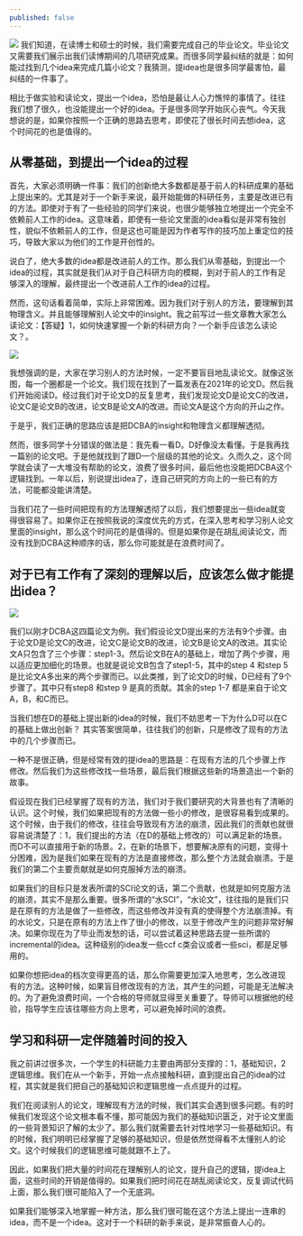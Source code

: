 ```yaml
---
published: false
---
```

![]({{site.baseurl}}/images/23/1.png)
我们知道，在读博士和硕士的时候，我们需要完成自己的毕业论文。毕业论文又需要我们展示出我们读博期间的几项研究成果。而很多同学最纠结的就是：如何能过找到几个idea来完成几篇小论文？我猜测，提idea也是很多同学最害怕，最纠结的一件事了。

相比于做实验和读论文，提出一个idea，恐怕是最让人心力憔悴的事情了。往往我们想了很久，也没能提出一个好的idea。于是很多同学开始灰心丧气。今天我想说的是，如果你按照一个正确的思路去思考，即使花了很长时间去想idea，这个时间花的也是值得的。

## 从零基础，到提出一个idea的过程

首先，大家必须明确一件事：我们的创新绝大多数都是基于前人的科研成果的基础上提出来的。尤其是对于一个新手来说，最开始能做的科研任务，主要是改进已有的方法。即使对于有了一些经验的同学们来说，也很少能够独立地提出一个完全不依赖前人工作的idea。这意味着，即使有一些论文里面的idea看似是非常有独创性，貌似不依赖前人的工作，但是这也可能是因为作者写作的技巧加上重定位的技巧，导致大家以为他们的工作是开创性的。

说白了，绝大多数的idea都是改进前人的工作。那么我们从零基础，到提出一个idea的过程，其实就是我们从对于自己科研方向的模糊，到对于前人的工作有足够深入的理解，最终提出一个改进前人工作的idea的过程。

然而，这句话看着简单，实际上非常困难。因为我们对于别人的方法，要理解到其物理含义。并且能够理解别人论文中的insight。我之前写过一些文章教大家怎么读论文：【答疑】1，如何快速掌握一个新的科研方向？一个新手应该怎么读论文？。


![]({{site.baseurl}}/images/23/2.png)

我想强调的是，大家在学习别人的方法时候，一定不要盲目地乱读论文。就像这张图，每一个圈都是一个论文。我们现在找到了一篇发表在2021年的论文D。然后我们开始阅读D。经过我们对于论文D的反复思考，我们发现论文D是论文C的改进，论文C是论文B的改进，论文B是论文A的改进。而论文A是这个方向的开山之作。

于是乎，我们正确的思路应该是把DCBA的insight和物理含义都理解透彻。

然而，很多同学十分错误的做法是：我先看一看D。D好像没太看懂。于是我再找一篇别的论文吧。于是他就找到了跟D一个层级的其他的论文。久而久之，这个同学就会读了一大堆没有帮助的论文，浪费了很多时间，最后他也没能把DCBA这个逻辑找到。一年以后，别说提出idea了，连自己研究的方向上的一些已有的方法，可能都没能讲清楚。

当我们花了一些时间把现有的方法理解透彻了以后，我们想要提出一些idea就变得很容易了。如果你正在按照我说的深度优先的方式，在深入思考和学习别人论文里面的insight，那么这个时间花的是值得的。但是如果你是在胡乱阅读论文，而没有找到DCBA这种顺序的话，那么你可能就是在浪费时间了。

## 对于已有工作有了深刻的理解以后，应该怎么做才能提出idea？

![]({{site.baseurl}}/images/23/3.png)

我们以刚才DCBA这四篇论文为例。我们假设论文D提出来的方法有9个步骤。由于论文D是论文C的改进，论文C是论文B的改进，论文B是论文A的改进。其实论文A只包含了三个步骤：step1-3。然后论文B在A的基础上，增加了两个步骤，用以适应更加细化的场景。也就是说论文B包含了step1-5，其中的step 4 和step 5是比论文A多出来的两个步骤而已。以此类推，到了论文D的时候，D已经有了9个步骤了。其中只有step8 和step 9 是真的贡献。其余的step 1-7 都是来自于论文A，B，和C而已。

当我们想在D的基础上提出新的idea的时候，我们不妨思考一下为什么D可以在C的基础上做出创新？
其实答案很简单，往往我们的创新，只是修改了现有的方法中的几个步骤而已。

一种不是很正确，但是经常有效的提idea的思路是：在现有方法的几个步骤上作修改。然后我们为这些修改找一些场景，最后我们根据这些新的场景造出一个新的故事。

假设现在我们已经掌握了现有的方法，我们对于我们要研究的大背景也有了清晰的认识。这个时候，我们如果把现有的方法做一些小的修改，是很容易看到成果的。这个时候，由于我们的修改，往往会导致现有方法的崩溃，因此我们的贡献也就很容易说清楚了：1，我们提出的方法（在D的基础上修改的）可以满足新的场景。而D不可以直接用于新的场景。2，在新的场景下，想要解决原有的问题，变得十分困难，因为是我们如果在现有的方法是直接修改，那么整个方法就会崩溃。于是我们的第二个主要贡献就是如何克服掉方法的崩溃。

如果我们的目标只是发表所谓的SCI论文的话，第二个贡献，也就是如何克服方法的崩溃，其实不是那么重要。很多所谓的“水SCI”，“水论文”，往往指的是我们只是在原有的方法是做了一些修改，而这些修改并没有真的使得整个方法崩溃掉。有的水论文，只是在原有的方法上作了很小的修改，以至于修改产生的问题非常好解决。如果你现在为了毕业而发愁的话，可以尝试着这种思路去提一些所谓的incremental的idea。这种级别的idea发一些ccf c类会议或者一些sci，都是足够用的。

如果你想把idea的档次变得更高的话，那么你需要更加深入地思考，怎么改进现有的方法。这种时候，如果盲目修改现有的方法，其产生的问题，可能是无法解决的。为了避免浪费时间，一个合格的导师就显得至关重要了。导师可以根据他的经验，指导学生应该往哪些方向上思考，可以避免掉时间的浪费。


## 学习和科研一定伴随着时间的投入


我之前讲过很多次，一个学生的科研能力主要由两部分支撑的：1，基础知识，2逻辑思维。我们在从一个新手，开始一点点接触科研，直到提出自己的idea的过程，其实就是我们把自己的基础知识和逻辑思维一点点提升的过程。

我们在阅读别人的论文，理解现有方法的时候，我们其实会遇到很多问题。有的时候我们发现这个论文根本看不懂，那可能因为我们的基础知识匮乏，对于论文里面的一些背景知识了解的太少了。那么我们就需要去针对性地学习一些基础知识。有的时候，我们明明已经掌握了足够的基础知识，但是依然觉得看不太懂别人的论文。这个时候我们的逻辑思维可能就跟不上了。

因此，如果我们把大量的时间花在理解别人的论文，提升自己的逻辑，提idea上面，这些时间的开销是值得的。如果我们把时间花在胡乱阅读论文，反复调试代码上面，那么我们很可能陷入了一个无底洞。

如果我们能够深入地掌握一种方法，那么我们很可能在这个方法上提出一连串的idea，而不是一个idea。这对于一个科研的新手来说，是非常振奋人心的。